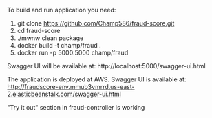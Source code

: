 To build and run application you need:
1. git clone https://github.com/Champ586/fraud-score.git
2. cd fraud-score
3. ./mwnw clean package
4. docker build -t champ/fraud .
5. docker run -p 5000:5000 champ/fraud

Swagger UI will be available at: http://localhost:5000/swagger-ui.html

The application is deployed at AWS.
Swagger UI is available at: http://fraudscore-env.mmub3vmrrd.us-east-2.elasticbeanstalk.com/swagger-ui.html

"Try it out" section in fraud-controller is working
